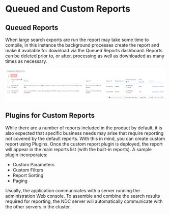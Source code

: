 # Queued and Custom Reports

## Queued Reports

When large search exports are run the report may take some time to compile, in this instance the
background processes create the report and make it available for download via the Queued Reports
dashboard. Reports can be deleted prior to, or after, processing as well as downloaded as many times
as necessary.

![queuedreportresult_thumb_0_0](../../../../../../static/img/product_docs/dataclassification/ndc/admin/reporting/queuedreportresult_thumb_0_0.webp)

## Plugins for Custom Reports

While there are a number of reports included in the product by default, it is also expected that
specific business needs may arise that require reporting not covered by the default reports. With
this in mind, you can create custom report using Plugins. Once the custom report plugin is deployed,
the report will appear in the main reports list (with the built-in reports). A sample plugin
incorporates:

- Custom Parameters
- Custom Filters
- Report Sorting
- Paging

Usually, the application communicates with a server running the administration Web console. To
assemble and combine the search results required for reporting, the NDC server will automatically
communicate with the other servers in the cluster.
